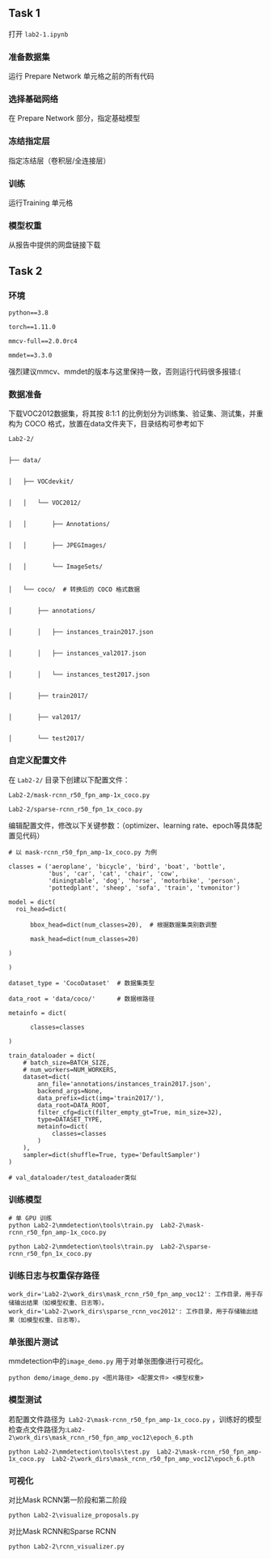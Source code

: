 
## Task 1
打开 `lab2-1.ipynb` 

### 准备数据集
运行 Prepare Network 单元格之前的所有代码

### 选择基础网络
在 Prepare Network 部分，指定基础模型

### 冻结指定层
指定冻结层（卷积层/全连接层）

### 训练
运行Training 单元格

### 模型权重
从报告中提供的网盘链接下载



## Task 2

### 环境
```
python==3.8 

torch==1.11.0

mmcv-full==2.0.0rc4

mmdet==3.3.0
```
强烈建议mmcv、mmdet的版本与这里保持一致，否则运行代码很多报错:(

### 数据准备
下载VOC2012数据集，将其按 8:1:1 的比例划分为训练集、验证集、测试集，并重构为 COCO 格式，放置在data文件夹下，目录结构可参考如下
```
Lab2-2/


├── data/


│   ├── VOCdevkit/


│   │   └── VOC2012/


│   │       ├── Annotations/


│   │       ├── JPEGImages/


│   │       └── ImageSets/


│   └── coco/  # 转换后的 COCO 格式数据


│       ├── annotations/


│       │   ├── instances_train2017.json


│       │   ├── instances_val2017.json


│       │   └── instances_test2017.json


│       ├── train2017/


│       ├── val2017/


│       └── test2017/
```

### 自定义配置文件
在 `Lab2-2/` 目录下创建以下配置文件：
```
Lab2-2/mask-rcnn_r50_fpn_amp-1x_coco.py

Lab2-2/sparse-rcnn_r50_fpn_1x_coco.py
```

编辑配置文件，修改以下关键参数：（optimizer、learning rate、epoch等具体配置见代码）




```
# 以 mask-rcnn_r50_fpn_amp-1x_coco.py 为例

classes = ('aeroplane', 'bicycle', 'bird', 'boat', 'bottle',
           'bus', 'car', 'cat', 'chair', 'cow',
           'diningtable', 'dog', 'horse', 'motorbike', 'person',
           'pottedplant', 'sheep', 'sofa', 'train', 'tvmonitor')

model = dict(
  roi_head=dict(

      bbox_head=dict(num_classes=20),  # 根据数据集类别数调整

      mask_head=dict(num_classes=20)

)

)

dataset_type = 'CocoDataset'  # 数据集类型

data_root = 'data/coco/'      # 数据根路径

metainfo = dict(

      classes=classes

)

train_dataloader = dict(
    # batch_size=BATCH_SIZE,
    # num_workers=NUM_WORKERS,
    dataset=dict(
        ann_file='annotations/instances_train2017.json',
        backend_args=None,
        data_prefix=dict(img='train2017/'),
        data_root=DATA_ROOT,
        filter_cfg=dict(filter_empty_gt=True, min_size=32),
        type=DATASET_TYPE,
        metainfo=dict(
            classes=classes
        )
    ),
    sampler=dict(shuffle=True, type='DefaultSampler')
)

# val_dataloader/test_dataloader类似 
```

### 训练模型
```
# 单 GPU 训练
python Lab2-2\mmdetection\tools\train.py  Lab2-2\mask-rcnn_r50_fpn_amp-1x_coco.py

python Lab2-2\mmdetection\tools\train.py  Lab2-2\sparse-rcnn_r50_fpn_1x_coco.py
```
### 训练日志与权重保存路径
```
work_dir='Lab2-2\work_dirs\mask_rcnn_r50_fpn_amp_voc12': 工作目录，用于存储输出结果（如模型权重、日志等）。
work_dir='Lab2-2\work_dirs\sparse_rcnn_voc2012': 工作目录，用于存储输出结果（如模型权重、日志等）。
```

### 单张图片测试
mmdetection中的` image_demo.py ` 用于对单张图像进行可视化。
```
python demo/image_demo.py <图片路径> <配置文件> <模型权重> 
```

### 模型测试
若配置文件路径为` Lab2-2\mask-rcnn_r50_fpn_amp-1x_coco.py` ，训练好的模型检查点文件路径为:` Lab2-2\work_dirs\mask_rcnn_r50_fpn_amp_voc12\epoch_6.pth ` 

```
python Lab2-2\mmdetection\tools\test.py  Lab2-2\mask-rcnn_r50_fpn_amp-1x_coco.py  Lab2-2\work_dirs\mask_rcnn_r50_fpn_amp_voc12\epoch_6.pth
```

### 可视化
对比Mask RCNN第一阶段和第二阶段
```
python Lab2-2\visualize_proposals.py
```

对比Mask RCNN和Sparse RCNN 
```
python Lab2-2\rcnn_visualizer.py
```
